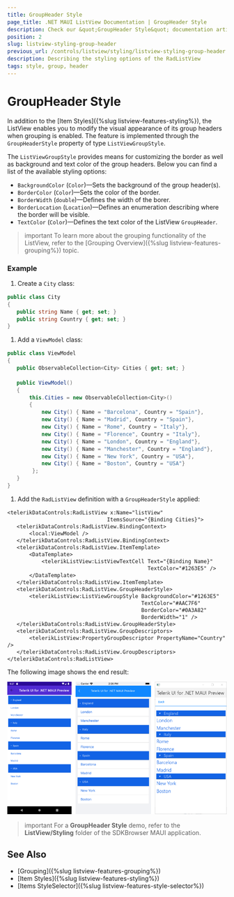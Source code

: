 ```yaml
---
title: GroupHeader Style
page_title: .NET MAUI ListView Documentation | GroupHeader Style
description: Check our &quot;GroupHeader Style&quot; documentation article for Telerik ListView for .NET MAUI.
position: 2
slug: listview-styling-group-header
previous_url: /controls/listview/styling/listview-styling-group-header
description: Describing the styling options of the RadListView
tags: style, group, header
---
```


# GroupHeader Style

In addition to the [Item Styles]({%slug listview-features-styling%}), the ListView enables you to modify the visual appearance of its group headers when grouping is enabled. The feature is implemented through the `GroupHeaderStyle` property of type `ListViewGroupStyle`.

The `ListViewGroupStyle` provides means for customizing the border as well as background and text color of the group headers. Below you can find a list of the available styling options:

* `BackgroundColor` (`Color`)&mdash;Sets the background of the group header(s).
* `BorderColor` (`Color`)&mdash;Sets the color of the border.
* `BorderWidth` (`double`)&mdash;Defines the width of the borer.
* `BorderLocation` (`Location`)&mdash;Defines an enumeration describing where the border will be visible.
* `TextColor` (`Color`)&mdash;Defines the text color of the ListView `GroupHeader`.

>important To learn more about the grouping functionality of the ListView, refer to the [Grouping Overview]({%slug listview-features-grouping%}) topic.

### Example

1. Create a `City` class:

 ```C#
public class City
{
    public string Name { get; set; }
    public string Country { get; set; }
}
 ```

1. Add a `ViewModel` class:

 ```C#
public class ViewModel
{
    public ObservableCollection<City> Cities { get; set; }

    public ViewModel()
    {
        this.Cities = new ObservableCollection<City>()
        {
            new City() { Name = "Barcelona", Country = "Spain"},
            new City() { Name = "Madrid", Country = "Spain"},
            new City() { Name = "Rome", Country = "Italy"},
            new City() { Name = "Florence", Country = "Italy"},
            new City() { Name = "London", Country = "England"},
            new City() { Name = "Manchester", Country = "England"},
            new City() { Name = "New York", Country = "USA"},
            new City() { Name = "Boston", Country = "USA"}
         };
    }
}
 ```


1. Add the `RadListView` definition with a `GroupHeaderStyle` applied:

 ```XAML
<telerikDataControls:RadListView x:Name="listView"
                                 ItemsSource="{Binding Cities}">
    <telerikDataControls:RadListView.BindingContext>
        <local:ViewModel />
    </telerikDataControls:RadListView.BindingContext>
    <telerikDataControls:RadListView.ItemTemplate>
        <DataTemplate>
            <telerikListView:ListViewTextCell Text="{Binding Name}"
                                              TextColor="#1263E5" />
        </DataTemplate>
    </telerikDataControls:RadListView.ItemTemplate>
    <telerikDataControls:RadListView.GroupHeaderStyle>
        <telerikListView:ListViewGroupStyle BackgroundColor="#1263E5"
                                            TextColor="#AAC7F6"
                                            BorderColor="#0A3A82"              
                                            BorderWidth="1" />  
    </telerikDataControls:RadListView.GroupHeaderStyle>
    <telerikDataControls:RadListView.GroupDescriptors>
        <telerikListView:PropertyGroupDescriptor PropertyName="Country" />
    </telerikDataControls:RadListView.GroupDescriptors>
</telerikDataControls:RadListView>
 ```



The following image shows the end result:

![](../images/listview_styling_groupheader.png)

>important For a **GroupHeader Style** demo, refer to the **ListView/Styling** folder of the SDKBrowser MAUI application.

## See Also

- [Grouping]({%slug listview-features-grouping%})
- [Item Styles]({%slug listview-features-styling%})
- [Items StyleSelector]({%slug listview-features-style-selector%})
